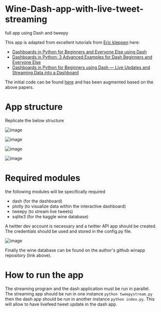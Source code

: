 # Wine-Dash-app-with-live-tweet-streaming
full app using Dash and tweepy


This app is adapted from excellent tutorials from [Eric kleppen](https://github.com/bendgame) here:
- [Dashboards in Python for Beginners and Everyone Else using Dash](https://medium.com/swlh/dashboards-in-python-for-beginners-and-everyone-else-using-dash-f0a045a86644)
- [Dashboards in Python: 3 Advanced Examples for Dash Beginners and Everyone Else](https://medium.com/swlh/dashboards-in-python-3-advanced-examples-for-dash-beginners-and-everyone-else-b1daf4e2ec0a)
- [Dashboards in Python for Beginners using Dash — Live Updates and Streaming Data into a Dashboard](https://levelup.gitconnected.com/dashboards-in-python-for-beginners-using-dash-live-updates-and-streaming-data-into-a-dashboard-37660c1ba661)

The initial code can be found [here](https://github.com/bendgame/DashApp) and has been augmented based on the above papers.

# App structure

Replicate the below structure

![image](https://user-images.githubusercontent.com/68251051/128543968-7128835e-d1cb-4eac-b7f9-a39ebeba5ee2.png)

![image](https://user-images.githubusercontent.com/68251051/128544206-26afc150-16cc-4b4e-bdc8-53f715b2f75f.png)

![image](https://user-images.githubusercontent.com/68251051/128544248-40c921c3-8b13-4338-a07b-62e5d3e7209c.png)

![image](https://user-images.githubusercontent.com/68251051/128544294-3147c123-8bbd-468f-94f4-7cf29691d85b.png)

# Required modules
the following modules will be specifically required
- dash (for the dashboard)
- plotly (to visualize data within the interactive dashboard)
- tweepy (to stream live tweets)
- sqlite3 (for the kaggle wine database)

A twitter dev account is necessary and a twitter API app should be created. The credentials should be used and stored in the config.py file.

![image](https://user-images.githubusercontent.com/68251051/128545257-2eed0d16-790c-4764-b3fc-8931bfb8a919.png)


Finally the wine database can be found on the author's github winapp repository (link above).

# How to run the app
The streaming program and the dash application must be run in parallel. The streaming app should be run in one instance `python tweepystream.py` then the dash app should be run in another instance `python index.py`.
This will allow to have livefeed tweet update in the dash app.


